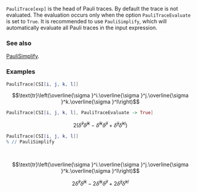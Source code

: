 `PauliTrace[exp]` is the head of Pauli traces. By default the trace is not evaluated. The evaluation occurs only when the option `PauliTraceEvaluate` is set to `True`. It is recommended to use `PauliSimplify`, which will automatically evaluate all Pauli traces in the input expression.

### See also

[PauliSimplify](PauliSimplify).

### Examples

```mathematica
PauliTrace[CSI[i, j, k, l]]
```

$$\text{tr}\left(\overline{\sigma }^i.\overline{\sigma }^j.\overline{\sigma }^k.\overline{\sigma }^l\right)$$

```mathematica
PauliTrace[CSI[i, j, k, l], PauliTraceEvaluate -> True]
```

$$2 \left(\bar{\delta }^{il} \bar{\delta }^{jk}-\bar{\delta }^{ik} \bar{\delta }^{jl}+\bar{\delta }^{ij} \bar{\delta }^{kl}\right)$$

```mathematica
PauliTrace[CSI[i, j, k, l]]
% // PauliSimplify 
  
 

```

$$\text{tr}\left(\overline{\sigma }^i.\overline{\sigma }^j.\overline{\sigma }^k.\overline{\sigma }^l\right)$$

$$2 \bar{\delta }^{il} \bar{\delta }^{jk}-2 \bar{\delta }^{ik} \bar{\delta }^{jl}+2 \bar{\delta }^{ij} \bar{\delta }^{kl}$$